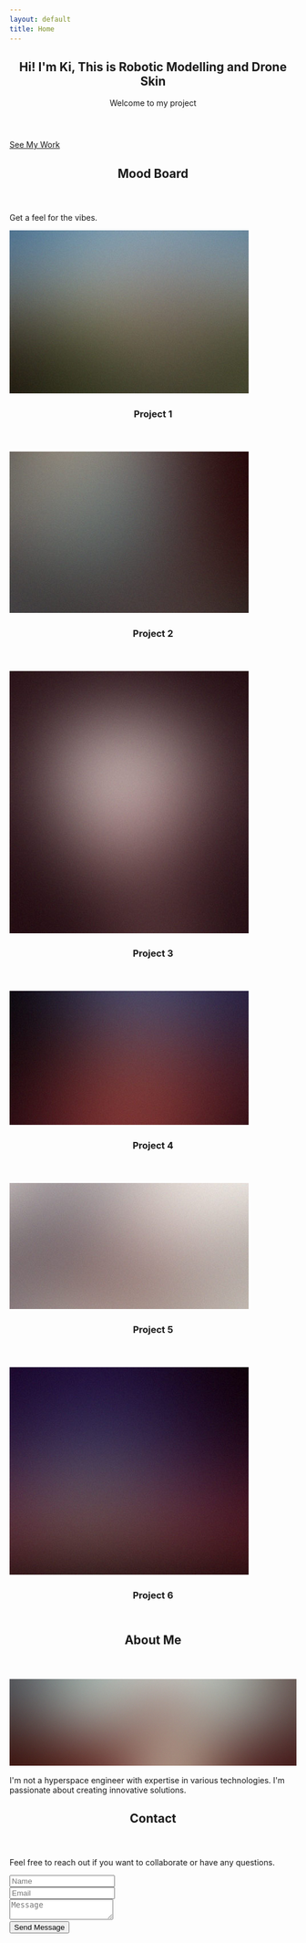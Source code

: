 ```yaml
---
layout: default
title: Home
---
```


<!-- Intro -->
<section id="top" class="one dark cover">
  <div class="container">
    <header>
      <h2 class="alt">Hi! I'm <strong>Ki</strong>, This is Robotic Modelling and Drone Skin</h2>
      <p>Welcome to my project</p>
    </header>
    <footer>
      <a href="#portfolio" class="button scrolly">See My Work</a>
    </footer>
  </div>
</section>

<!-- Portfolio -->
<section id="portfolio" class="two">
  <div class="container">
    <header>
      <h2>Mood Board</h2>
    </header>
    <p>Get a feel for the vibes.</p>
    <div class="row">
      <div class="col-4 col-12-mobile">
        <article class="item">
          <a href="#" class="image fit"><img src="images/pic02.jpg" alt="" /></a>
          <header><h3>Project 1</h3></header>
        </article>
        <article class="item">
          <a href="#" class="image fit"><img src="images/pic03.jpg" alt="" /></a>
          <header><h3>Project 2</h3></header>
        </article>
      </div>
      <div class="col-4 col-12-mobile">
        <article class="item">
          <a href="#" class="image fit"><img src="images/pic04.jpg" alt="" /></a>
          <header><h3>Project 3</h3></header>
        </article>
        <article class="item">
          <a href="#" class="image fit"><img src="images/pic05.jpg" alt="" /></a>
          <header><h3>Project 4</h3></header>
        </article>
      </div>
      <div class="col-4 col-12-mobile">
        <article class="item">
          <a href="#" class="image fit"><img src="images/pic06.jpg" alt="" /></a>
          <header><h3>Project 5</h3></header>
        </article>
        <article class="item">
          <a href="#" class="image fit"><img src="images/pic07.jpg" alt="" /></a>
          <header><h3>Project 6</h3></header>
        </article>
      </div>
    </div>
  </div>
</section>

<!-- About Me -->
<section id="about" class="three">
  <div class="container">
    <header>
      <h2>About Me</h2>
    </header>
    <a href="#" class="image featured"><img src="images/pic08.jpg" alt="" /></a>
    <p>I'm not a hyperspace engineer with expertise in various technologies. I'm passionate about creating innovative solutions.</p>
  </div>
</section>

<!-- Contact -->
<section id="contact" class="four">
  <div class="container">
    <header>
      <h2>Contact</h2>
    </header>
    <p>Feel free to reach out if you want to collaborate or have any questions.</p>
    <form method="post" action="#">
      <div class="row">
        <div class="col-6 col-12-mobile"><input type="text" name="name" placeholder="Name" /></div>
        <div class="col-6 col-12-mobile"><input type="text" name="email" placeholder="Email" /></div>
        <div class="col-12">
          <textarea name="message" placeholder="Message"></textarea>
        </div>
        <div class="col-12">
          <input type="submit" value="Send Message" />
        </div>
      </div>
    </form>
  </div>
</section>